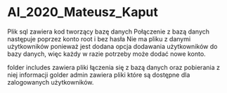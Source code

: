 # AI_2020_Mateusz_Kaput
Plik sql zawiera kod tworzący bazę danych
Połączenie z bazą danych następuje poprzez konto root i bez hasła
Nie ma pliku z danymi użytkowników ponieważ jest dodana opcja dodawania użytkowników do bazy danych, więc każdy w razie potrzeby może dodać nowe konto.

folder includes zawiera pliki łączenia się z bazą danych oraz pobierania z niej informacji
golder admin zawiera pliki które są dostępne dla zalogowanych użytkowników.